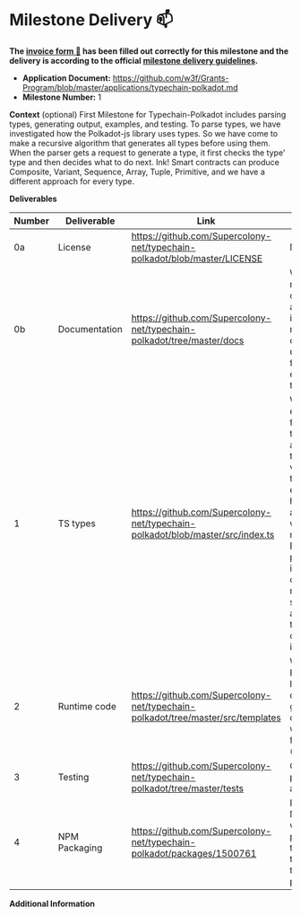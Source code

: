 # Milestone Delivery :mailbox:

**The [invoice form :pencil:](https://docs.google.com/forms/d/e/1FAIpQLSfmNYaoCgrxyhzgoKQ0ynQvnNRoTmgApz9NrMp-hd8mhIiO0A/viewform) has been filled out correctly for this milestone and the delivery is according to the official [milestone delivery guidelines](https://github.com/w3f/Grants-Program/blob/master/docs/milestone-deliverables-guidelines.md).**

* **Application Document:** https://github.com/w3f/Grants-Program/blob/master/applications/typechain-polkadot.md
* **Milestone Number:** 1

**Context** (optional)
First Milestone for Typechain-Polkadot includes parsing types, generating output, examples, and testing.
To parse types, we have investigated how the Polkadot-js library uses types. So we have come to make a recursive algorithm that generates all types before using them. When the parser gets a request to generate a type, it first checks the type' type and then decides what to do next. Ink! Smart contracts can produce Composite, Variant, Sequence, Array, Tuple, Primitive, and we have a different approach for every type.

**Deliverables**

| Number | Deliverable | Link | Notes |
| ------------- | ------------- | ------------- |------------- |
| 0a | License | https://github.com/Supercolony-net/typechain-polkadot/blob/master/LICENSE | MIT License |
| 0b | Documentation | https://github.com/Supercolony-net/typechain-polkadot/tree/master/docs | We will add more documentation and examples in the second milestone with covering upcoming features and explaination of typechain logic. |
| 1 | TS types | https://github.com/Supercolony-net/typechain-polkadot/blob/master/src/index.ts | While testing everything, we figured out that types for arguments and types for return values are not the same; for example, if we have u128 as an argument, we can pass number, string, BN, bigint, but polkadot.js if it's return type can return only number or string, so we are processing types depending on its usage. |
| 2 | Runtime code | https://github.com/Supercolony-net/typechain-polkadot/tree/master/src/templates | We use the Handlebars library to quickly generate output files with template format (src/templates). |
| 3 | Testing | https://github.com/Supercolony-net/typechain-polkadot/tree/master/tests | Covered psp22, psp34 and for enums.
| 4 | NPM Packaging | https://github.com/Supercolony-net/typechain-polkadot/packages/1500761 | In the 2nd Milestone we will have two packages for typechain: typechain and typchain-parser. |


**Additional Information**